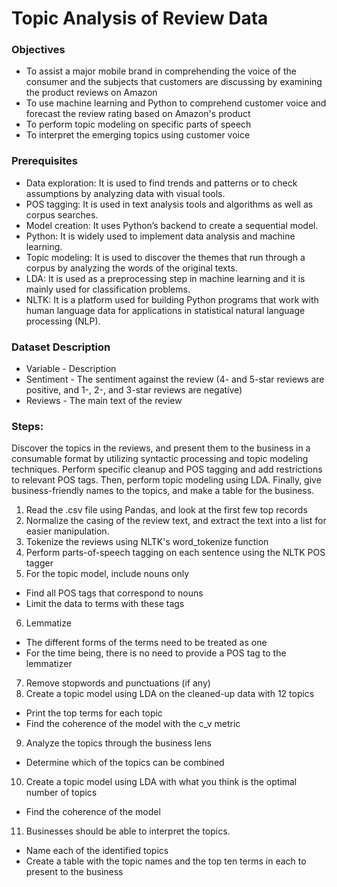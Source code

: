 # Topic Analysis of Review Data
### Objectives
- To assist a major mobile brand in comprehending the
voice of the consumer and the subjects that customers are
discussing by examining the product reviews on Amazon
- To use machine learning and Python to comprehend
customer voice and forecast the review rating based on
Amazon's product
- To perform topic modeling on specific parts of speech
- To interpret the emerging topics using customer voice

### Prerequisites
- Data exploration: It is used to find trends and patterns or to check
assumptions by analyzing data with visual tools.
- POS tagging: It is used in text analysis tools and algorithms as well as
corpus searches.
- Model creation: It uses Python’s backend to create a sequential
model.
- Python: It is widely used to implement data analysis and machine
learning.
- Topic modeling: It is used to discover the themes that run through a
corpus by analyzing the words of the original texts.
- LDA: It is used as a preprocessing step in machine learning and it is
mainly used for classification problems.
- NLTK: It is a platform used for building Python programs that work
with human language data for applications in statistical natural
language processing (NLP).

### Dataset Description
- Variable - Description
- Sentiment - The sentiment against the review (4- and 5-star
reviews are positive, and 1-, 2-, and 3-star reviews
are negative)
- Reviews - The main text of the review

### Steps:
Discover the topics in the reviews, and present them to the business in
a consumable format by utilizing syntactic processing and topic
modeling techniques.
Perform specific cleanup and POS tagging and add restrictions to
relevant POS tags. Then, perform topic modeling using LDA. Finally,
give business-friendly names to the topics, and make a table for the
business.
1. Read the .csv file using Pandas, and look at the first few top records
2. Normalize the casing of the review text, and extract the text into a
list for easier manipulation.
3. Tokenize the reviews using NLTK's word_tokenize function
4. Perform parts-of-speech tagging on each sentence using the NLTK
POS tagger
5. For the topic model, include nouns only
- Find all POS tags that correspond to nouns
- Limit the data to terms with these tags
6. Lemmatize
- The different forms of the terms need to be treated as one
- For the time being, there is no need to provide a POS tag to the
lemmatizer
7. Remove stopwords and punctuations (if any)
8. Create a topic model using LDA on the cleaned-up data with 12 topics
- Print the top terms for each topic
- Find the coherence of the model with the c_v metric
9. Analyze the topics through the business lens
- Determine which of the topics can be combined
10. Create a topic model using LDA with what you think is the optimal
number of topics
- Find the coherence of the model
11. Businesses should be able to interpret the topics.
- Name each of the identified topics
- Create a table with the topic names and the top ten terms in each
to present to the business
